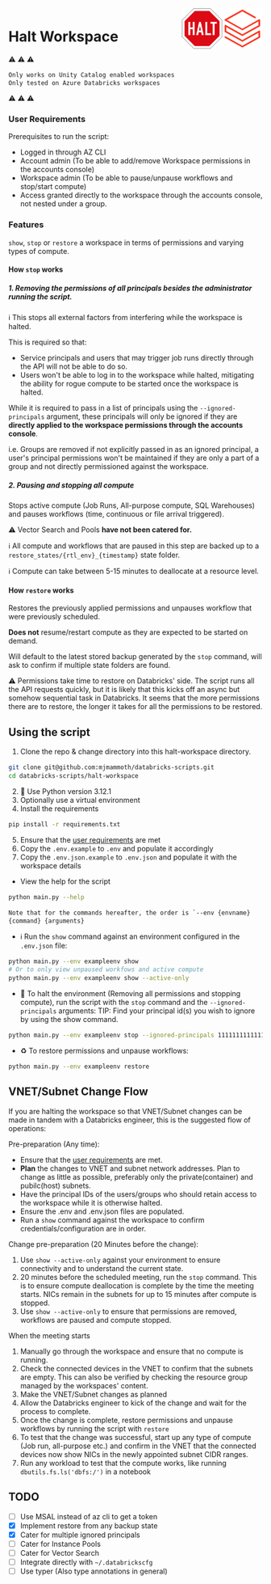 <div>
<img src="https://raw.githubusercontent.com/markmodus/assets/main/databricks_logo.png" width="80" height="80" align="right" />
<img src="https://raw.githubusercontent.com/markmodus/assets/main/generic_halt_sign.svg" width="80" height="80" align="right" />
</div>

# Halt Workspace

:warning: :warning: :warning:

    Only works on Unity Catalog enabled workspaces
    Only tested on Azure Databricks workspaces

:warning: :warning: :warning:

### User Requirements
Prerequisites to run the script:
- Logged in through AZ CLI
- Account admin (To be able to add/remove Workspace permissions in the accounts console)
- Workspace admin (To be able to pause/unpause workflows and stop/start compute)
- Access granted directly to the workspace through the accounts console, not nested under a group.

### Features
`show`, `stop` or `restore` a workspace in terms of permissions and varying types of compute.

#### How `stop` works
##### 1. Removing the permissions of all principals besides the administrator running the script.
:information_source: This stops all external factors from interfering while the workspace is halted.

This is required so that:
- Service principals and users that may trigger job runs directly through the API will not be able to do so.
- Users won't be able to log in to the workspace while halted, mitigating the ability for rogue compute to be started once the workspace is halted.

While it is required to pass in a list of principals using the `--ignored-principals` argument, these principals will only be ignored if they are **directly applied to the workspace permissions through the accounts console**.

i.e. Groups are removed if not explicitly passed in as an ignored principal, a user's principal permissions won't be maintained if they are only a part of a group and not directly permissioned against the workspace.

##### 2. Pausing and stopping all compute
Stops active compute (Job Runs, All-purpose compute, SQL Warehouses) and pauses workflows (time, continuous or file arrival triggered).

:warning: Vector Search and Pools **have not been catered for.**

:information_source: All compute and workflows that are paused in this step are backed up to a `restore_states/{rtl_env}_{timestamp}` state folder.

:information_source: Compute can take between 5-15 minutes to deallocate at a resource level.

#### How `restore` works
Restores the previously applied permissions and unpauses workflow that were previously scheduled.

**Does not** resume/restart compute as they are expected to be started on demand.

Will default to the latest stored backup generated by the `stop` command, will ask to confirm if multiple state folders are found.

:warning: Permissions take time to restore on Databricks' side. The script runs all the API requests quickly, but it is likely that this kicks off an async but somehow sequential task in Databricks. It seems that the more permissions there are to restore, the longer it takes for all the permissions to be restored.

## Using the script
1. Clone the repo & change directory into this halt-workspace directory.
```bash
git clone git@github.com:mjmammoth/databricks-scripts.git
cd databricks-scripts/halt-workspace
```
2. :snake: Use Python version 3.12.1
3. Optionally use a virtual environment
4. Install the requirements
```bash
pip install -r requirements.txt
```
5. Ensure that the [user requirements](#user-requirements) are met
6. Copy the `.env.example` to `.env` and populate it accordingly
7. Copy the `.env.json.example` to `.env.json` and populate it with the workspace details

- View the help for the script
```bash
python main.py --help
```

    Note that for the commands hereafter, the order is `--env {envname} {command} {arguments}

- :information_source: Run the `show` command against an environment configured in the `.env.json` file:
```bash
python main.py --env exampleenv show
# Or to only view unpaused workfows and active compute
python main.py --env exampleenv show --active-only
```
- :no_entry_sign: To halt the environment (Removing all permissions and stopping compute), run the script with the `stop` command and the `--ignored-principals` arguments:
    TIP: Find your principal id(s) you wish to ignore by using the show command.
```bash
python main.py --env exampleenv stop --ignored-principals 1111111111111111
```
- :recycle: To restore permissions and unpause workflows:
```bash
python main.py --env exampleenv restore
```

## VNET/Subnet Change Flow
If you are halting the workspace so that VNET/Subnet changes can be made in tandem with a Databricks engineer, this is the suggested flow of operations:

Pre-preparation (Any time):
- Ensure that the [user requirements](#user-requirements) are met.
- **Plan** the changes to VNET and subnet network addresses. Plan to change as little as possible, preferably only the private(container) and pubilc(host) subnets.
- Have the principal IDs of the users/groups who should retain access to the workspace while it is otherwise halted.
- Ensure the .env and .env.json files are populated.
- Run a `show` command against the workspace to confirm credentials/configuration are in order.

Change pre-preparation (20 Minutes before the change):
1. Use `show --active-only` against your environment to ensure connectivity and to understand the current state.
2. 20 minutes before the scheduled meeting, run the `stop` command. This is to ensure compute deallocation is complete by the time the meeting starts. NICs remain in the subnets for up to 15 minutes after compute is stopped. 
3. Use `show --active-only` to ensure that permissions are removed, workflows are paused and compute stopped.

When the meeting starts
1. Manually go through the workspace and ensure that no compute is running.
2. Check the connected devices in the VNET to confirm that the subnets are empty. This can also be verified by checking the resource group managed by the workspaces' content.
3. Make the VNET/Subnet changes as planned
4. Allow the Databricks engineer to kick of the change and wait for the process to complete.
5. Once the change is complete, restore permissions and unpause workflows by running the script with `restore`
6. To test that the change was successful, start up any type of compute (Job run, all-purpose etc.) and confirm in the VNET that the connected devices now show NICs in the newly appointed subnet CIDR ranges.
7. Run any workload to test that the compute works, like running `dbutils.fs.ls('dbfs:/')` in a notebook

## TODO
- [ ] Use MSAL instead of az cli to get a token
- [x] Implement restore from any backup state
- [x] Cater for multiple ignored principals
- [ ] Cater for Instance Pools
- [ ] Cater for Vector Search
- [ ] Integrate directly with `~/.databrickscfg`
- [ ] Use typer (Also type annotations in general)
